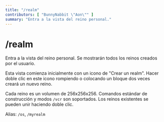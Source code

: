 ```yaml
---
title: "/realm"
contributors: [ "BunnyNabbit \"Aon\"" ]
summary: "Entra a la vista del reino personal."
---
```


# /realm

Entra a la vista del reino personal. Se mostrarán todos los reinos creados por el usuario.

Esta vista comienza inicialmente con un icono de "Crear un realm". Hacer doble clic en este icono rompiendo o colocando un bloque dos veces creará un nuevo reino.

Cada reino es un volumen de 256x256x256. Comandos estándar de construcción y modos `/vcr` son soportados. Los reinos existentes se pueden unir haciendo doble clic.

Alias: `/os`, `/myrealm`
